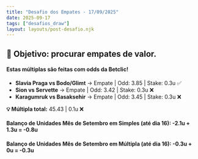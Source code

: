 ```yaml
---
title: "Desafio dos Empates - 17/09/2025"
date: 2025-09-17
tags: ["desafios_draw"]
layout: layouts/post-desafio.njk
---
```


## 🎯 Objetivo: procurar empates de valor.  

#### Estas múltiplas são feitas com odds da Betclic!

- **Slavia Praga vs Bodo/Glimt** → Empate | Odd: 3.85 | Stake: 0.3u ✅ 
- **Sion vs Servette** → Empate | Odd: 3.42 | Stake: 0.3u ❌
- **Karagumruk vs Basaksehir** → Empate | Odd: 3.45 | Stake: 0.3u ❌

**💡 Múltipla total:** 45.43 | 0.1u ❌

#### Balanço de Unidades Mês de Setembro em Simples (até dia 16): -2.1u + 1.3u = -0.8u
#### Balanço de Unidades Mês de Setembro em Múltipla (até dia 16): -0.3u + 0u = -0.3u

